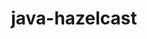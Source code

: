 ---
title: java-hazelcast
registryType: instrumentation
tags:
  - opentracing
  
  - Java
  
repo: https://github.com/opentracing-contrib/java-hazelcast
license: Apache License 2.0
description: OpenTracing Instrumentation for Hazelcast
authors: OpenTracing Contributors
otVersion: latest
---